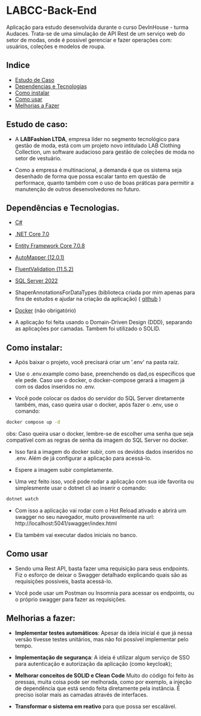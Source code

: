 # LABCC-Back-End

Aplicação para estudo desenvolvida durante o curso DevInHouse - turma Audaces. Trata-se de uma simulação de API Rest de um serviço web do setor de modas, onde é possivel gerenciar e fazer operações com: usuários, coleções e modelos de roupa.

## Indice
- [Estudo de Caso](estudo-de-caso)
- [Dependencias e Tecnologias](dependencias-e-tecnologias)
- [Como instalar](como-instalar)
- [Como usar](como-usar)
- [Melhorias a Fazer](melhorias-a-fazer)
## Estudo de caso:

- A <strong>LABFashion LTDA</strong>, empresa líder no segmento tecnológico para gestão de moda, está com um projeto novo intitulado LAB Clothing Collection, um software audacioso para gestão de coleções de moda no setor de vestuário. 

- Como a empresa é multinacional, a demanda é que os sistema seja desenhado de forma que possa escalar tanto em questão de performace, quanto também com o uso de boas práticas para permitir a manutenção de outros desenvolvedores no futuro.


## Dependências e Tecnologias.

- [C#](https://learn.microsoft.com/pt-br/dotnet/csharp/tour-of-csharp/)
- [.NET Core 7.0](https://dotnet.microsoft.com/pt-br/)
- [Entity Framework Core 7.0.8](https://learn.microsoft.com/en-us/ef/core/)
- [AutoMapper (12.0.1)](https://automapper.org/)
- [FluentValidation (11.5.2)](https://docs.fluentvalidation.net/en/latest/)
- [SQL Server 2022](https://www.microsoft.com/pt-br/sql-server/sql-server-2022)
- ShaperAnnotationsForDataTypes (biblioteca criada por mim apenas para fins de estudos e ajudar na criação da aplicação) ( [github](https://github.com/gmessiasc/SharperAnnotationsForDataType) )
- [Docker](https://www.docker.com/) (não obrigatório)

- A aplicação foi feita usando o Domain-Driven Design (DDD), separando as aplicações por camadas. Tambem foi utilizado o SOLID.
## Como instalar:

- Após baixar o projeto, você precisará criar um '.env' na pasta raíz.

- Use o .env.example como base, preenchendo os dad,os especificos que ele pede. Caso use o docker, o docker-compose gerará a imagem já com os dados inseridos no .env.

- Você pode colocar os dados do servidor do SQL Server diretamente também, mas, caso queira usar o docker, após fazer o .env, use o comando:

```bash
docker compose up -d
```

obs: Caso queira usar o docker, lembre-se de escolher uma senha que seja compatível com as regras de senha da imagem do SQL Server no docker.

- Isso fará a imagem do docker subir, com os devidos dados inseridos no .env. Além de já configurar a aplicação para acessá-lo.

- Espere a imagem subir completamente.

- Uma vez feito isso, você pode rodar a aplicação com sua ide favorita ou simplesmente usar o dotnet cli ao inserir o comando:

```bash
dotnet watch
```

- Com isso a aplicação vai rodar com o Hot Reload ativado e abrirá um swagger no seu navegador, muito provavelmente na url: http://localhost:5041/swagger/index.html

- Ela também vai executar dados iniciais no banco.

## Como usar

- Sendo uma Rest API, basta fazer uma requisição para seus endpoints. Fiz o esforço de deixar o Swagger detalhado explicando quais são as requisições possiveis, basta acessá-lo.

- Você pode usar um Postman ou Insomnia para acessar os endpoints, ou o próprio swagger para fazer as requisições.

## Melhorias a fazer:

- <strong>Implementar testes automáticos</strong>: Apesar da ideia inicial é que já nessa versão tivesse testes unitários, mas não foi possível implementar pelo tempo.

- <strong>Implementação de segurança</strong>: A ideia é utilizar algum serviço de SSO para autenticação e autorização da aplicação (como keycloak);

- <strong>Melhorar conceitos de SOLID e Clean Code</strong> Muito do código foi feito às pressas, muita coisa pode ser melhorada, como por exemplo, a injeção de dependência que está sendo feita diretamente pela instância. É preciso isolar mais as camadas através de interfaces.

- <strong>Transformar o sistema em reativo</strong> para que possa ser escalável. 
